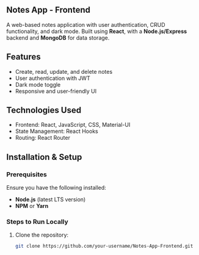 ##  **Notes App - Frontend**

A web-based notes application with user authentication, CRUD functionality, and dark mode. Built using **React**, with a **Node.js/Express** backend and **MongoDB** for data storage.

## **Features**
- Create, read, update, and delete notes
- User authentication with JWT
- Dark mode toggle
- Responsive and user-friendly UI

## Technologies Used
- Frontend: React, JavaScript, CSS, Material-UI
- State Management: React Hooks
- Routing: React Router

## Installation & Setup
### Prerequisites
Ensure you have the following installed:
- **Node.js** (latest LTS version)
- **NPM** or **Yarn**

### Steps to Run Locally
1. Clone the repository:
   ```bash
   git clone https://github.com/your-username/Notes-App-Frontend.git

